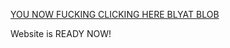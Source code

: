 [YOU NOW FUCKING CLICKING HERE BLYAT BLOB](https://nico-shock.github.io/Arch-Linux-on-Nvidia/)

Website is READY NOW!
